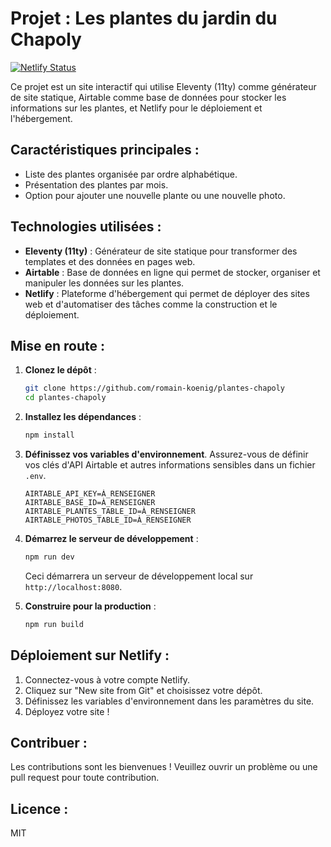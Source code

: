 # Projet : Les plantes du jardin du Chapoly

[![Netlify Status](https://api.netlify.com/api/v1/badges/c2158e47-60c8-4506-a4fc-06ce1ee38c05/deploy-status)](https://app.netlify.com/sites/jardin/deploys)

Ce projet est un site interactif qui utilise Eleventy (11ty) comme générateur de site statique, Airtable comme base de données pour stocker les informations sur les plantes, et Netlify pour le déploiement et l'hébergement.

## Caractéristiques principales :

- Liste des plantes organisée par ordre alphabétique.
- Présentation des plantes par mois.
- Option pour ajouter une nouvelle plante ou une nouvelle photo.

## Technologies utilisées :

- **Eleventy (11ty)** : Générateur de site statique pour transformer des templates et des données en pages web.
- **Airtable** : Base de données en ligne qui permet de stocker, organiser et manipuler les données sur les plantes.
- **Netlify** : Plateforme d'hébergement qui permet de déployer des sites web et d'automatiser des tâches comme la construction et le déploiement.

## Mise en route :

1. **Clonez le dépôt** :

    ```bash
    git clone https://github.com/romain-koenig/plantes-chapoly
    cd plantes-chapoly
    ```

2. **Installez les dépendances** :

    ```bash
    npm install
    ```

3. **Définissez vos variables d'environnement**. 
   Assurez-vous de définir vos clés d'API Airtable et autres informations sensibles dans un fichier `.env`.
	```
	AIRTABLE_API_KEY=À_RENSEIGNER
	AIRTABLE_BASE_ID=À_RENSEIGNER
	AIRTABLE_PLANTES_TABLE_ID=À_RENSEIGNER
	AIRTABLE_PHOTOS_TABLE_ID=À_RENSEIGNER
	```


4. **Démarrez le serveur de développement** :

    ```bash
    npm run dev
    ```

   Ceci démarrera un serveur de développement local sur `http://localhost:8080`.

5. **Construire pour la production** :

    ```bash
    npm run build
    ```

## Déploiement sur Netlify :

1. Connectez-vous à votre compte Netlify.
2. Cliquez sur "New site from Git" et choisissez votre dépôt.
3. Définissez les variables d'environnement dans les paramètres du site.
4. Déployez votre site !

## Contribuer :

Les contributions sont les bienvenues ! Veuillez ouvrir un problème ou une pull request pour toute contribution.

## Licence :

MIT

